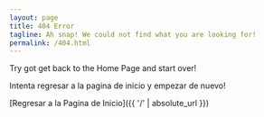```yaml
---
layout: page
title: 404 Error
tagline: Ah snap! We could not find what you are looking for!
permalink: /404.html
---
```


Try got get back to the Home Page and start over!

Intenta regresar a la pagina de inicio y empezar de nuevo!

[Regresar a la Pagina de Inicio]({{ '/' | absolute_url }})
